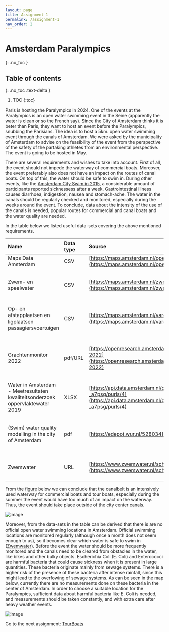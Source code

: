 ```yaml
---
layout: page
title: Assignment 1
permalink: /assignment-1
nav_order: 2
---
```


# Amsterdam Paralympics
{: .no_toc }

## Table of contents
{: .no_toc .text-delta }

1. TOC
{:toc}

Paris is hosting the Paralympics in 2024. One of the events at the Paralympics is an open water
swimming event in the Seine (apparently the water is clean or so the French say). Since the City
of Amsterdam thinks it is beter than Paris, they want to host an event before the Paralympics,
snubbing the Parisians. The idea is to host a 5km. open water swimming event through the
canals of Amsterdam. We were asked by the municipality of Amsterdam to advise on the
feasibility of the event from the perspective of the safety of the partaking athletes from an
environmental perspective. The event is going to be hosted in May.

There are several requirements and wishes to take into account. First of all, the event should not impede the waterway of commercial boats. Moreover, the event preferably also does not have an impact on the routes of canal boats. On top of this, the water should be safe to swim in. During other events, like the [Amsterdam City Swim in 2015](https://magazines.rivm.nl/2018/03/infectieziekten-bulletin/zwemmen-de-gracht-hoe-groot-zijn-de-infectierisico%E2%80%99s#:~:text=In%20de%20watermonsters%20van%20alle,maal%20verhoogde%20normaalwaarde%20van%20E.), a considerable amount of participants reported sicknessess after a week. Gastrointestinal illness causes diarrhoea, 
indigestion, nausea and stomach-ache. The water in the canals should be regularly checked and monitored, especially during the weeks around the event. To conclude, data about the intensity of the use of the canals is needed, popular routes for commercial and canal boats and the water quality are needed. 

In the table below we listed useful data-sets covering the above mentioned requirements. 

| Name                                   | Data type  | Source | Comments             |
|:-------------------------------------------------|:---------------|:----------------|:-------------------------------|
| Maps Data Amsterdam| CSV | [https://maps.amsterdam.nl/open_geodata/](https://maps.amsterdam.nl/open_geodata/) |Website with maps needed |
| Zwem- en speelwater | CSV | [https://maps.amsterdam.nl/zwemwater/](https://maps.amsterdam.nl/zwemwater/) | Map that shows how canals are not an official swim location |
| Op- en afstapplaatsen en ligplaatsen passagiersvoertuigen | CSV | [https://maps.amsterdam.nl/varen/](https://maps.amsterdam.nl/varen/) | Map that shows that the canalbelt is intensively used by boats|
| Grachtenmonitor 2022 | pdf/URL | [https://openresearch.amsterdam/nl/page/92981/grachtenmonitor-2022](https://openresearch.amsterdam/nl/page/92981/grachtenmonitor-2022) | Document that contains information about how intensely a waterway is used |
| Water in Amsterdam - Meetresultaten kwaliteitsonderzoek oppervlaktewater 2019 | XLSX | [https://api.data.amsterdam.nl/dcatd/datasets/lAqjIsj-_a7psg/purls/4](https://api.data.amsterdam.nl/dcatd/datasets/lAqjIsj-_a7psg/purls/4) | Data sheet with data about water quality |
| (Swim) water quality modelling in the city of Amsterdam | pdf | [https://edepot.wur.nl/528034](https://edepot.wur.nl/528034) | Thesis about water quality in Amsterdam, e.g.information about what influences it |
| Zwemwater | URL | [https://www.zwemwater.nl/schoon_water_kwaliteit](https://www.zwemwater.nl/schoon_water_kwaliteit) | Data about swim water quality, measurements |

From the [figure](https://openresearch.amsterdam/nl/page/92981/grachtenmonitor-2022) below we can conclude that the canalbelt is an intensively used waterway for commercial boats and tour boats, especially during the summer the event would have too much of an impact on the waterway. Thus, the event should take place outside of the city center canals.  


![image](https://github.com/iepebouw/data1/assets/144791642/aaf274e0-351c-40aa-8ca7-338b1d4b4446)



Moreover, from the data-sets in the table can be derived that there is are no official open water swimming locations in Amsterdam. Official swimming locations are monitored regularly (although once a month does not seem enough to us), so it becomes clear which water is safe to swim in ([Zwemwater](https://www.zwemwater.nl/schoon_water_kwaliteit)). Before the event the water should be more frequently monitored and the canals need to be cleared from obstacles in the water, like bikes and other bulky objects. Escherichia Coli (E. Coli) and Enterococci are harmful bacteria that could cause sickness when it is present in large quantities. These bacteria originate mainly from sewage systems. There is a higher risk of the presence of these bacteria after intense rainfall, since this might lead to the overfowing of sewage systems. As can be seen in the [map](https://www.zwemwater.nl/) below, currently there are no measurements done on these bacteria in the center of Amsterdam. In order to choose a suitable location for the Paralympics, sufficient data about harmful bacteria like E. Coli is needed, and measurements should be taken constantly, and with extra care after heavy weather events. 


![image](https://github.com/iepebouw/data1/assets/144791642/0b80ea40-5a17-4aa9-9b05-0350db63be6b)
















Go to the next assignment: [TourBoats]({{site.baseurl}}/assignment-2)

